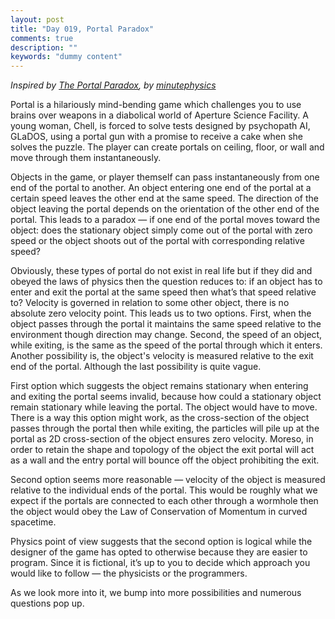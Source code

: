 ```yaml
---
layout: post
title: "Day 019, Portal Paradox"
comments: true
description: ""
keywords: "dummy content"
---
```

*Inspired by [The Portal Paradox](https://www.youtube.com/watch?v=B19nlhbA7-E), by [minutephysics](https://www.youtube.com/channel/UCUHW94eEFW7hkUMVaZz4eDg)*

Portal is a hilariously mind-bending game which challenges you to use brains over weapons in a diabolical world of Aperture Science Facility. A young woman, Chell, is forced to solve tests designed by psychopath AI, GLaDOS, using a portal gun with a promise to receive a cake when she solves the puzzle. The player can create portals on ceiling, floor, or wall and move through them instantaneously. 

Objects in the game, or player themself can pass instantaneously from one end of the portal to another. An object entering one end of the portal at a certain speed leaves the other end at the same speed. The direction of the object leaving the portal depends on the orientation of the other end of the portal. This leads to a paradox — if one end of the portal moves toward the object: does the stationary object simply come out of the portal with zero speed or the object shoots out of the portal with corresponding relative speed?

Obviously, these types of portal do not exist in real life but if they did and obeyed the laws of physics then the question reduces to: if an object has to enter and exit the portal at the same speed then what’s that speed relative to? Velocity is governed in relation to some other object, there is no absolute zero velocity point. This leads us to two options. First, when the object passes through the portal it maintains the same speed relative to the environment though direction may change. Second, the speed of an object, while exiting, is the same as the speed of the portal through which it enters. Another possibility is, the object's velocity is measured relative to the exit end of the portal. Although the last possibility is quite vague. 

First option which suggests the object remains stationary when entering and exiting the portal seems invalid, because how could a stationary object remain stationary while leaving the portal. The object would have to move. There is a way this option might work, as the cross-section of the object passes through the portal then while exiting, the particles will pile up at the portal as 2D cross-section of the object ensures zero velocity. Moreso, in order to retain the shape and topology of the object the exit portal will act as a wall and the entry portal will bounce off the object prohibiting the exit. 

Second option seems more reasonable — velocity of the object is measured relative to the individual ends of the portal. This would be roughly what we expect if the portals are connected to each other through a wormhole then the object would obey the Law of Conservation of Momentum in curved spacetime. 

Physics point of view suggests that the second option is logical while the designer of the game has opted to otherwise because they are easier to program. Since it is fictional, it’s up to you to decide which approach you would like to follow — the physicists or the programmers.

As we look more into it, we bump into more possibilities and numerous questions pop up. 

 

